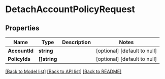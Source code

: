 # DetachAccountPolicyRequest

## Properties
Name | Type | Description | Notes
------------ | ------------- | ------------- | -------------
**AccountId** | **string** |  | [optional] [default to null]
**PolicyIds** | **[]string** |  | [optional] [default to null]

[[Back to Model list]](../README.md#documentation-for-models) [[Back to API list]](../README.md#documentation-for-api-endpoints) [[Back to README]](../README.md)

